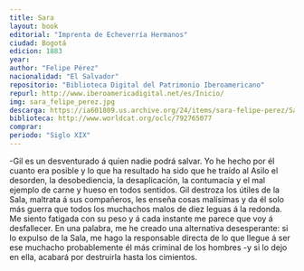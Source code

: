 ```yaml
---
title: Sara
layout: book
editorial: "Imprenta de Echeverría Hermanos"
ciudad: Bogotá
edicion: 1883
year: 
author: "Felipe Pérez"
nacionalidad: "El Salvador"
repositorio: "Biblioteca Digital del Patrimonio Iberoamericano"
repurl: http://www.iberoamericadigital.net/es/Inicio/
img: sara_felipe_perez.jpg
descarga: https://ia601809.us.archive.org/24/items/sara-felipe-perez/Sara%20-%20Felipe%20Perez.pdf
biblioteca: http://www.worldcat.org/oclc/792765077
comprar: 
periodo: "Siglo XIX"
---
```

 

-Gil es un desventurado á quien nadie podrá salvar. Yo he hecho por él cuanto era posible y lo que ha resultado ha sido que he traído al Asilo el desorden, la desobediencia, la desaplicación, la contumacia y el mal ejemplo de carne y hueso en todos sentidos. Gil destroza los útiles de la Sala, maltrata á sus compañeros, les enseña cosas malísimas y da él solo más guerra que todos los muchachos malos de diez leguas á la redonda. Me siento fatigada con su peso y á cada instante me parece que voy á desfallecer. En una palabra, me he creado una alternativa desesperante: si lo expulso de la Sala, me hago la responsable directa de lo que llegue á ser ese muchacho probablemente él más criminal de los hombres -y si lo dejo en ella, acabará por destruirla hasta los cimientos.
